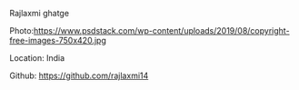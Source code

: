 Rajlaxmi ghatge

Photo:https://www.psdstack.com/wp-content/uploads/2019/08/copyright-free-images-750x420.jpg

Location: India

Github: https://github.com/rajlaxmi14
